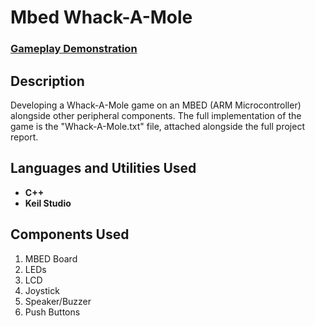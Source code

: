 <h1>Mbed Whack-A-Mole</h1>

 ### [Gameplay Demonstration](https://drive.google.com/file/d/1x3SjtlB_7Oq73XJm3xmP5DqZni3t0uaH/view?usp=drive_link)

<h2>Description</h2>
Developing a Whack-A-Mole game on an MBED (ARM Microcontroller) alongside other peripheral components. The full implementation of the game is the "Whack-A-Mole.txt" file, attached alongside the full project report.
<br />

<h2>Languages and Utilities Used</h2>

- <b>C++</b> 
- <b>Keil Studio</b>

<h2>Components Used </h2>

1. MBED Board
2. LEDs
3. LCD
4. Joystick
5. Speaker/Buzzer
6. Push Buttons
